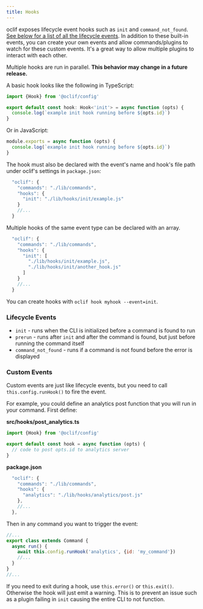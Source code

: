 ```yaml
---
title: Hooks
---
```


oclif exposes lifecycle event hooks such as `init` and `command_not_found`. [See below for a list of all the lifecycle events](#lifecycle-events). In addition to these built-in events, you can create your own events and allow commands/plugins to watch for these custom events. It's a great way to allow multiple plugins to interact with each other.

Multiple hooks are run in parallel. **This behavior may change in a future release.**

A basic hook looks like the following in TypeScript:

```typescript
import {Hook} from '@oclif/config'

export default const hook: Hook<'init'> = async function (opts) {
  console.log(`example init hook running before ${opts.id}`)
}
```

Or in JavaScript:

```js
module.exports = async function (opts) {
  console.log(`example init hook running before ${opts.id}`)
}
```

The hook must also be declared with the event's name and hook's file path under oclif's settings in `package.json`:

```js
  "oclif": {
    "commands": "./lib/commands",
    "hooks": {
      "init": "./lib/hooks/init/example.js"
    }
    //...
  }
```

Multiple hooks of the same event type can be declared with an array.

```js
  "oclif": {
    "commands": "./lib/commands",
    "hooks": {
      "init": [
        "./lib/hooks/init/example.js",
        "./lib/hooks/init/another_hook.js"
      ]
    }
    //...
  }
```

You can create hooks with `oclif hook myhook --event=init`.

### Lifecycle Events

* `init` - runs when the CLI is initialized before a command is found to run
* `prerun` - runs after `init` and after the command is found, but just before running the command itself
* `command_not_found` - runs if a command is not found before the error is displayed

### Custom Events

Custom events are just like lifecycle events, but you need to call `this.config.runHook()` to fire the event.

For example, you could define an analytics post function that you will run in your command. First define:

**src/hooks/post_analytics.ts**
```js
import {Hook} from '@oclif/config'

export default const hook = async function (opts) {
  // code to post opts.id to analytics server
}
```

**package.json**
```js
  "oclif": {
    "commands": "./lib/commands",
    "hooks": {
      "analytics": "./lib/hooks/analytics/post.js"
    },
    //...
  },
```

Then in any command you want to trigger the event:

```js
//...
export class extends Command {
  async run() {
    await this.config.runHook('analytics', {id: 'my_command'})
    //...
  }
}
//...
```

If you need to exit during a hook, use `this.error()` or `this.exit()`. Otherwise the hook will just emit a warning. This is to prevent an issue such as a plugin failing in `init` causing the entire CLI to not function.

